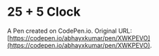 # 25 + 5 Clock

A Pen created on CodePen.io. Original URL: [https://codepen.io/abhayxkumar/pen/XWKPEVO](https://codepen.io/abhayxkumar/pen/XWKPEVO).


